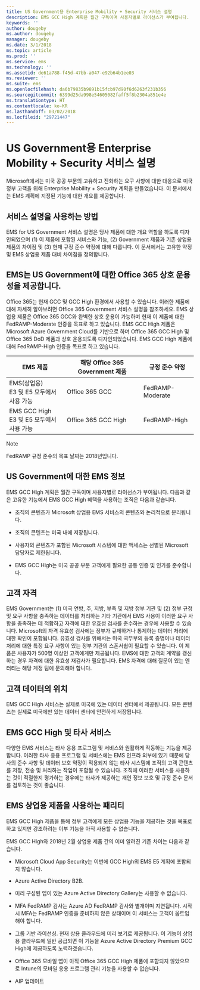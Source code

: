 ```yaml
---
title: US Government용 Enterprise Mobility + Security 서비스 설명
description: EMS GCC High 계획은 월간 구독이며 사용자별로 라이선스가 부여됩니다.
keywords: ''
author: dougeby
ms.author: dougeby
manager: dougeby
ms.date: 3/1/2018
ms.topic: article
ms.prod: ''
ms.service: ems
ms.technology: ''
ms.assetid: de61a788-f45d-47bb-a047-e92b64b1ee03
ms.reviewer: ''
ms.suite: ems
ms.openlocfilehash: da6b79835b9891b15fcb97d90f6d6263f231b356
ms.sourcegitcommit: 6399d25da998e54605082faff5f8b2304a851e4e
ms.translationtype: HT
ms.contentlocale: ko-KR
ms.lasthandoff: 03/02/2018
ms.locfileid: "29721447"
---
```

# <a name="enterprise-mobility--security-for-us-government-service-description"></a>US Government용 Enterprise Mobility + Security 서비스 설명 
Microsoft에서는 미국 공공 부문의 고유하고 진화하는 요구 사항에 대한 대응으로 미국 정부 고객을 위해 Enterprise Mobility + Security 계획을 만들었습니다. 이 문서에서는 EMS 계획에 지정된 기능에 대한 개요를 제공합니다.  

## <a name="how-to-use-this-service-description"></a>서비스 설명을 사용하는 방법 
EMS for US Government 서비스 설명은 당사 제품에 대한 개요 역할을 하도록 디자인되었으며 (1) 이 제품에 포함된 서비스와 기능, (2) Government 제품과 기존 상업용 제품의 차이점 및 (3) 현재 규정 준수 약정에 대해 다룹니다. 이 문서에서는 고유한 약정 및 EMS 상업용 제품 대비 차이점을 정의합니다.  

## <a name="ems-offers-for-us-government-and-office-365-interoperability"></a>EMS는 US Government에 대한 Office 365 상호 운용성을 제공합니다. 
Office 365는 현재 GCC 및 GCC High 환경에서 사용할 수 있습니다. 이러한 제품에 대해 자세히 알아보려면 Office 365 Government 서비스 설명을 참조하세요. EMS 상업용 제품은 Office 365 GCC와 완벽한 상호 운용이 가능하며 현재 이 제품에 대한 FedRAMP-Moderate 인증을 목표로 하고 있습니다. EMS GCC High 제품은 Microsoft Azure Government Cloud를 기반으로 하며 Office 365 GCC High 및 Office 365 DoD 제품과 상호 운용되도록 디자인되었습니다. EMS GCC High 제품에 대해 FedRAMP-High 인증을 목표로 하고 있습니다.  

|EMS 제품|해당 Office 365 Government 제품|규정 준수 약정|
|-----------|-----------|-----------|
|EMS(상업용)</br>E3 및 E5 모두에서 사용 가능|Office 365 GCC|FedRAMP-Moderate|
|EMS GCC High</br>E3 및 E5 모두에서 사용 가능|Office 365 GCC High|FedRAMP-High| 

> [!Note]    
> FedRAMP 규정 준수의 목표 날짜는 2018년입니다. 

## <a name="about-ems-for-us-government"></a>US Government에 대한 EMS 정보 
EMS GCC High 계획은 월간 구독이며 사용자별로 라이선스가 부여됩니다. 다음과 같은 고유한 기능에서 EMS GCC High 혜택을 사용하는 조직은 다음과 같습니다.  

- 조직의 콘텐츠가 Microsoft 상업용 EMS 서비스의 콘텐츠와 논리적으로 분리됩니다. 

- 조직의 콘텐츠는 미국 내에 저장됩니다. 

- 사용자의 콘텐츠가 포함된 Microsoft 시스템에 대한 액세스는 선별된 Microsoft 담당자로 제한됩니다. 

- EMS GCC High는 미국 공공 부문 고객에게 필요한 공통 인증 및 인가를 준수합니다. 

## <a name="customer-eligibility"></a>고객 자격 
EMS Government는 (1) 미국 연방, 주, 지방, 부족 및 지방 정부 기관 및 (2) 정부 규정 및 요구 사항을 충족하는 데이터를 처리하는 기타 기관에서 EMS 사용이 이러한 요구 사항을 충족하는 데 적합하고 자격에 대한 유효성 검사를 준수하는 경우에 사용할 수 있습니다. Microsoft의 자격 유효성 검사에는 정부가 규제하거나 통제하는 데이터 처리에 대한 확인이 포함됩니다. 유효성 검사를 위해서는 미국 국무부의 등록 증명이나 데이터 처리에 대한 특정 요구 사항이 있는 정부 기관의 스폰서쉽이 필요할 수 있습니다. 이 제품은 사용자가 500명 이상인 고객에게만 제공됩니다. EMS에 대한 고객의 계약을 갱신하는 경우 자격에 대한 유효성 재검사가 필요합니다. EMS 자격에 대해 질문이 있는 엔터티는 해당 계정 팀에 문의해야 합니다.  

## <a name="location-of-customer-data"></a>고객 데이터의 위치 
EMS GCC High 서비스는 실제로 미국에 있는 데이터 센터에서 제공됩니다. 모든 콘텐츠는 실제로 미국에만 있는 데이터 센터에 안전하게 저장됩니다.  

## <a name="ems-gcc-high-and-third-party-services"></a>EMS GCC High 및 타사 서비스 
다양한 EMS 서비스는 타사 응용 프로그램 및 서비스와 원활하게 작동하는 기능을 제공합니다. 이러한 타사 응용 프로그램 및 서비스에는 EMS 인프라 외부에 있기 때문에 당사의 준수 사항 및 데이터 보호 약정이 적용되지 않는 타사 시스템에 조직의 고객 콘텐츠를 저장, 전송 및 처리하는 작업이 포함될 수 있습니다. 조직에 이러한 서비스를 사용하는 것이 적절한지 평가하는 경우에는 타사가 제공하는 개인 정보 보호 및 규정 준수 문서를 검토하는 것이 좋습니다.  

## <a name="parity-with-ems-commercial-offerings"></a>EMS 상업용 제품을 사용하는 패리티 
EMS GCC High 제품을 통해 정부 고객에게 모든 상업용 기능을 제공하는 것을 목표로 하고 있지만 강조하려는 이부 기능을 아직 사용할 수 없습니다.  
    
EMS GCC High와 2018년 2월 상업용 제품 간의 이미 알려진 기존 차이는 다음과 같습니다.  

- Microsoft Cloud App Security는 이번에 GCC High의 EMS E5 계획에 포함되지 않습니다.   

- Azure Active Directory B2B. 

- 미리 구성된 앱이 있는 Azure Active Directory Gallery는 사용할 수 없습니다. 

- MFA FedRAMP 감사는 Azure AD FedRAMP 감사와 별개이며 지연됩니다. 시작 시 MFA는 FedRAMP 인증을 준비하지 않은 상태이며 이 서비스는 고객이 옵트입해야 합니다. 

- 그룹 기반 라이선싱. 현재 상용 클라우드에 미리 보기로 제공됩니다. 이 기능이 상업용 클라우드에 일반 공급되면 이 기능을 Azure Active Directory Premium GCC High에 제공하도록 노력하겠습니다. 

- Office 365 모바일 앱이 아직 Office 365 GCC High 제품에 포함되지 않았으므로 Intune의 모바일 응용 프로그램 관리 기능을 사용할 수 없습니다. 

- AIP 업데이트  